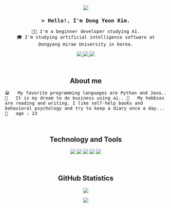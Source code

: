 <!-- 방문자 카운터 -->
<p align="center">
  <img src="https://hits.seeyoufarm.com/api/count/incr/badge.svg?url=https%3A%2F%2Fgithub.com%2FKdyeon00&count_bg=%23FF6E96&title_bg=%23555555&icon=&icon_color=%23E7E7E7&title=Visitors&edge_flat=false"/>
</p>

<!-- 소개 섹션 -->
<h3 align="center">
  <samp>&gt; Hello!, I'm <b>Dong Yeon Kim</b>.</samp>
</h3>

<p align="center"> 
  <samp>
    🧑‍💻 I'm a beginner developer studying AI.
    <br>
    🎓 I'm studying artificial intelligence software at Dongyang mirae University in korea.
  </samp>
</p>

<!-- 소셜 미디어 및 웹사이트 링크 -->
<p align="center">
 <a href="https://blog.naver.com/kdyeon_00" target="_blank">
  <img src="https://img.shields.io/badge/Naver_Blog-03C75A?style=for-the-badge&logo=naver&logoColor=white"/>
 </a>
 <a href="https://parancoding00.tistory.com/" target="_blank">
  <img src="https://img.shields.io/badge/Tistory-000000?style=for-the-badge&logo=tistory&logoColor=white"/>
 </a>
 <a href="https://www.instagram.com/ddong_yeon2/" target="_blank">
  <img src="https://img.shields.io/badge/Instagram-E4405F?style=for-the-badge&logo=instagram&logoColor=white"/>
 </a>
</p>
<br/>

<!-- 나에 대해 섹션 -->
<h2 align="center">About me</h2>
<p>
  <samp>
    😀 &emsp; My favorite programming languages are Python and Java..<br/>
    👑 &emsp; It is my dream to do business using ai..
    💪 &emsp; My hobbies are reading and writing. I like self-help books and behavioral psychology and try to keep a diary once a day...<br/>
    👶 &emsp; age : 23
  </samp>
</p>

<br/>

<!-- 기술 및 도구 -->
<h2 align="center">Technology and Tools</h2>
<p align="center">
  <img src="https://img.shields.io/badge/Eclipse-2C2255?style=for-the-badge&logo=eclipse&logoColor=white"/>
  <img src="https://img.shields.io/badge/VSCode-0078D4?style=for-the-badge&logo=visual%20studio%20code&logoColor=white"/>
  <img src="https://img.shields.io/badge/Python-3776AB?style=for-the-badge&logo=python&logoColor=white"/>
  <img src="https://img.shields.io/badge/Java-007396?style=for-the-badge&logo=java&logoColor=white"/>
  <img src="https://img.shields.io/badge/Mojo-000000?style=for-the-badge"/>
</p>

<br/>

<!-- GitHub 통계 -->
<h2 align="center">GitHub Statistics</h2>
<p align="center">
  <a href="https://github.com/Kdyeon00">
    <img src="https://github-readme-stats.vercel.app/api?username=Kdyeon00&show_icons=true&theme=radical"/>
  </a>
</p>

<p align="center">
  <a href="https://github.com/Kdyeon00">
    <img src="https://github-readme-stats.vercel.app/api/top-langs/?username=Kdyeon00&layout=compact&theme=radical"/>
  </a>
</p>
